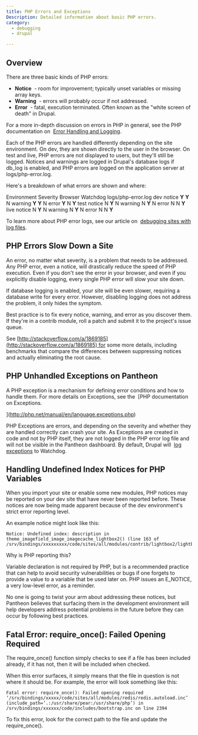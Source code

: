 ```yaml
---
title: PHP Errors and Exceptions
Description: Detailed information about basic PHP errors.  
category:
  - debugging
  - drupal

---
```


## Overview

There are three basic kinds of PHP errors:

- **Notice**  - room for improvement; typically unset variables or missing array keys.
- **Warning**  - errors will probably occur if not addressed.
- **Error**  - fatal, execution terminated. Often known as the "white screen of death" in Drupal.

For a more in-depth discussion on errors in PHP in general, see the PHP documentation on  [Error Handling and Logging](http://www.php.net/manual/en/book.errorfunc.php).

Each of the PHP errors are handled differently depending on the site environment. On dev, they are shown directly to the user in the browser. On test and live, PHP errors are not displayed to users, but they'll still be logged. Notices and warnings are logged in Drupal's database logs if db\_log is enabled, and PHP errors are logged on the application server at logs/php-error.log.

Here's a breakdown of what errors are shown and where:

<thead>
		<tr>
			<th>Environment</th>
			<th>Severity</th>
			<th>Browser</th>
			<th>Watchdog</th>
			<th>logs/php-error.log</th>
		</tr>
	</thead><tbody>
		<tr>
			<td align="center" rowspan="3" style="vertical-align:middle;">dev</td>
			<td align="center">notice</td>
			<td align="center"><strong>Y</strong></td>
			<td align="center"><strong>Y</strong></td>
			<td align="center">N</td>
		</tr>
		<tr>
			<td align="center">warning</td>
			<td align="center"><strong>Y</strong></td>
			<td align="center"><strong>Y</strong></td>
			<td align="center">N</td>
		</tr>
		<tr>
			<td align="center" style="border-bottom:1px solid black;">error</td>
			<td align="center" style="border-bottom:1px solid black;"><strong>Y</strong></td>
			<td align="center" style="border-bottom:1px solid black;">N</td>
			<td align="center" style="border-bottom:1px solid black;"><strong>Y</strong></td>
		</tr>
		<tr>
			<td align="center" rowspan="3" style="vertical-align:middle;">test</td>
			<td align="center">notice</td>
			<td align="center">N</td>
			<td align="center"><strong>Y</strong></td>
			<td align="center">N</td>
		</tr>
		<tr>
			<td align="center">warning</td>
			<td align="center">N</td>
			<td align="center"><strong>Y</strong></td>
			<td align="center">N</td>
		</tr>
		<tr>
			<td align="center" style="border-bottom:1px solid black;">error</td>
			<td align="center" style="border-bottom:1px solid black;">N</td>
			<td align="center" style="border-bottom:1px solid black;">N</td>
			<td align="center" style="border-bottom:1px solid black;"><strong>Y</strong></td>
		</tr>
		<tr>
			<td align="center" rowspan="3" style="vertical-align:middle;">live</td>
			<td align="center">notice</td>
			<td align="center">N</td>
			<td align="center"><strong>Y</strong></td>
			<td align="center">N</td>
		</tr>
		<tr>
			<td align="center">warning</td>
			<td align="center">N</td>
			<td align="center"><strong>Y</strong></td>
			<td align="center">N</td>
		</tr>
		<tr>
			<td align="center">error</td>
			<td align="center">N</td>
			<td align="center">N</td>
			<td align="center"><strong>Y</strong></td>
		</tr>
	</tbody>

To learn more about PHP error logs, see our article on  [debugging sites with log files](/docs/articles/sites/debugging-sites-with-log-files/).

## PHP Errors Slow Down a Site

An error, no matter what severity, is a problem that needs to be addressed. Any PHP error, even a notice, will drastically reduce the speed of PHP execution. Even if you don't see the error in your browser, and even if you explicitly disable logging, every single PHP error will slow your site down.  



If database logging is enabled, your site will be even slower, requiring a database write for every error. However, disabling logging does not address the problem, it only hides the symptom.



Best practice is to fix every notice, warning, and error as you discover them. If they're in a contrib module, roll a patch and submit it to the project's issue queue.  



See [http://stackoverflow.com/a/1869185](http://stackoverflow.com/a/1869185) for some more details, including benchmarks that compare the differences between suppressing notices and actually eliminating the root cause.

## PHP Unhandled Exceptions on Pantheon

​A PHP exception is a mechanism for defining error conditions and how to handle them. For more details on Exceptions, see the  [PHP documentation on Exceptions.  

​](http://php.net/manual/en/language.exceptions.php)  

PHP Exceptions are errors, and depending on the severity and whether they are handled correctly can crash your site. As Exceptions are created in code and not by PHP itself, they are not logged in the PHP error log file and will not be visible in the Pantheon dashboard. By default, Drupal will  [log exceptions](https://api.drupal.org/api/drupal/includes%21bootstrap.inc/function/watchdog_exception/7) to Watchdog.

## Handling Undefined Index Notices for PHP Variables

When you import your site or enable some new modules, PHP notices may be reported on your dev site that have never been reported before. These notices are now being made apparent because of the dev environment's strict error reporting level.

An example notice might look like this:

    Notice: Undefined index: description in theme_imagefield_image_imagecache_lightbox2() (line 163 of /srv/bindings/xxxxxxxxx/code/sites/all/modules/contrib/lightbox2/lightbox2.formatter.inc)..

Why is PHP reporting this?

Variable declaration is not required by PHP, but is a recommended practice that can help to avoid security vulnerabilities or bugs if one forgets to provide a value to a variable that be used later on. PHP issues an E\_NOTICE, a very low-level error, as a reminder.

No one is going to twist your arm about addressing these notices, but Pantheon believes that surfacing them in the development environment will help developers address potential problems in the future before they can occur by following best practices.

## Fatal Error: require\_once(): Failed Opening Required

The require\_once() function simply checks to see if a file has been included already, if it has not, then it will be included when checked.

When this error surfaces, it simply means that the file in question is not where it should be. For example, the error will look something like this:

    Fatal error: require_once(): Failed opening required ‘/srv/bindings/xxxxx/code/sites/all/modules/redis/redis.autoload.inc’ (include_path=‘.:/usr/share/pear:/usr/share/php’) in /srv/bindings/xxxxxx/code/includes/bootstrap.inc on line 2394

To fix this error, look for the correct path to the file and update the require\_once().
